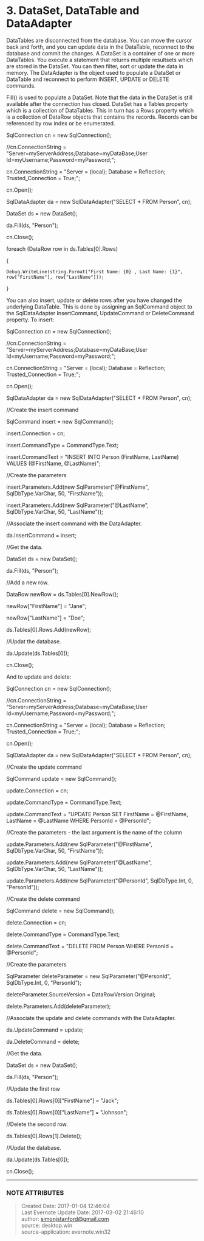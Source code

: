 # 3\. DataSet, DataTable and DataAdapter

DataTables are disconnected from the database. You can move the cursor back
and forth, and you can update data in the DataTable, reconnect to the database
and commit the changes. A DataSet is a container of one or more DataTables.
You execute a statement that returns multiple resultsets which are stored in
the DataSet. You can then filter, sort or update the data in memory. The
DataAdapter is the object used to populate a DataSet or DataTable and
reconnect to perform INSERT, UPDATE or DELETE commands.

  

Fill() is used to populate a DataSet. Note that the data in the DataSet is
still available after the connection has closed. DataSet has a Tables property
which is a collection of DataTables. This in turn has a Rows property which is
a collection of DataRow objects that contains the records. Records can be
referenced by row index or be enumerated.

  

SqlConnection cn = new SqlConnection();

//cn.ConnectionString = "Server=myServerAddress;Database=myDataBase;User
Id=myUsername;Password=myPassword;";

cn.ConnectionString = "Server = (local); Database = Reflection;
Trusted_Connection = True;";

cn.Open();

  

SqlDataAdapter da = new SqlDataAdapter("SELECT * FROM Person", cn);

  

DataSet ds = new DataSet();

da.Fill(ds, "Person");

  

cn.Close();

  

foreach (DataRow row in ds.Tables[0].Rows)

{

    Debug.WriteLine(string.Format("First Name: {0} , Last Name: {1}", row["FirstName"], row["LastName"]));

}

  

You can also insert, update or delete rows after you have changed the
underlying DataTable. This is done by assigning an SqlCommand object to the
SqlDataAdapter InsertCommand, UpdateCommand or DeleteCommand property. To
insert:

  

SqlConnection cn = new SqlConnection();

//cn.ConnectionString = "Server=myServerAddress;Database=myDataBase;User
Id=myUsername;Password=myPassword;";

cn.ConnectionString = "Server = (local); Database = Reflection;
Trusted_Connection = True;";

cn.Open();

  

SqlDataAdapter da = new SqlDataAdapter("SELECT * FROM Person", cn);

  

//Create the insert command

SqlCommand insert = new SqlCommand();

insert.Connection = cn;

insert.CommandType = CommandType.Text;

insert.CommandText = "INSERT INTO Person (FirstName, LastName) VALUES
(@FirstName, @LastName)";

  

//Create the parameters

insert.Parameters.Add(new SqlParameter("@FirstName", SqlDbType.VarChar, 50,
"FirstName"));

insert.Parameters.Add(new SqlParameter("@LastName", SqlDbType.VarChar, 50,
"LastName"));

  

//Associate the insert command with the DataAdapter.

da.InsertCommand = insert;

  

//Get the data.

DataSet ds = new DataSet();

da.Fill(ds, "Person");

  

//Add a new row.

DataRow newRow = ds.Tables[0].NewRow();

newRow["FirstName"] = "Jane";

newRow["LastName"] = "Doe";

ds.Tables[0].Rows.Add(newRow);

  

//Updat the database.

da.Update(ds.Tables[0]);

  

cn.Close();

  

And to update and delete:

  

SqlConnection cn = new SqlConnection();

//cn.ConnectionString = "Server=myServerAddress;Database=myDataBase;User
Id=myUsername;Password=myPassword;";

cn.ConnectionString = "Server = (local); Database = Reflection;
Trusted_Connection = True;";

cn.Open();

  

SqlDataAdapter da = new SqlDataAdapter("SELECT * FROM Person", cn);

  

//Create the update command

SqlCommand update = new SqlCommand();

update.Connection = cn;

update.CommandType = CommandType.Text;

update.CommandText = "UPDATE Person SET FirstName = @FirstName, LastName =
@LastName WHERE PersonId = @PersonId";

  

//Create the parameters - the last argument is the name of the column

update.Parameters.Add(new SqlParameter("@FirstName", SqlDbType.VarChar, 50,
"FirstName"));

update.Parameters.Add(new SqlParameter("@LastName", SqlDbType.VarChar, 50,
"LastName"));

update.Parameters.Add(new SqlParameter("@PersonId", SqlDbType.Int, 0,
"PersonId"));

  

//Create the delete command

SqlCommand delete = new SqlCommand();

delete.Connection = cn;

delete.CommandType = CommandType.Text;

delete.CommandText = "DELETE FROM Person WHERE PersonId = @PersonId";

  

//Create the parameters

SqlParameter deleteParameter = new SqlParameter("@PersonId", SqlDbType.Int, 0,
"PersonId");

deleteParameter.SourceVersion = DataRowVersion.Original;

delete.Parameters.Add(deleteParameter);

  

//Associate the update and delete commands with the DataAdapter.

da.UpdateCommand = update;

da.DeleteCommand = delete;

  

//Get the data.

DataSet ds = new DataSet();

da.Fill(ds, "Person");

  

//Update the first row

ds.Tables[0].Rows[0]["FirstName"] = "Jack";

ds.Tables[0].Rows[0]["LastName"] = "Johnson";

  

//Delete the second row.

ds.Tables[0].Rows[1].Delete();

  

//Updat the database.

da.Update(ds.Tables[0]);

  

cn.Close();

  


---
### NOTE ATTRIBUTES
>Created Date: 2017-01-04 12:46:04  
>Last Evernote Update Date: 2017-03-02 21:46:10  
>author: simonjstanford@gmail.com  
>source: desktop.win  
>source-application: evernote.win32  
<!--stackedit_data:
eyJoaXN0b3J5IjpbMTEwMDU2NDYxOF19
-->